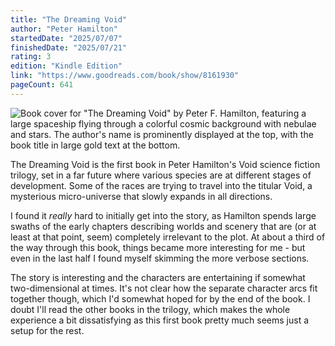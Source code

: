 ```yaml
---
title: "The Dreaming Void"
author: "Peter Hamilton"
startedDate: "2025/07/07"
finishedDate: "2025/07/21"
rating: 3
edition: "Kindle Edition"
link: "https://www.goodreads.com/book/show/8161930"
pageCount: 641
---
```


![Book cover for "The Dreaming Void" by Peter F. Hamilton, featuring a large spaceship flying through a colorful cosmic background with nebulae and stars. The author's name is prominently displayed at the top, with the book title in large gold text at the bottom.](https://images-na.ssl-images-amazon.com/images/S/compressed.photo.goodreads.com/books/1451587419i/8161930.jpg)

The Dreaming Void is the first book in Peter Hamilton's Void science fiction trilogy, set in a far future where various species are at different stages of development. Some of the races are trying to travel into the titular Void, a mysterious micro-universe that slowly expands in all directions.

I found it *really* hard to initially get into the story, as Hamilton spends large swaths of the early chapters describing worlds and scenery that are (or at least at that point, seem) completely irrelevant to the plot. At about a third of the way through this book, things became more interesting for me - but even in the last half I found myself skimming the more verbose sections.

The story is interesting and the characters are entertaining if somewhat two-dimensional at times. It's not clear how the separate character arcs fit together though, which I'd somewhat hoped for by the end of the book. I doubt I'll read the other books in the trilogy, which makes the whole experience a bit dissatisfying as this first book pretty much seems just a setup for the rest.